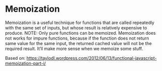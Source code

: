 # Memoization

Memoization is a useful technique for functions that are called repeatedly with the same set of inputs, but whose result is relatively expensive to produce. NOTE: Only pure functions can be memoized. Memoization does not works for impure functions,  because if the function does not return same value for the same input, the returned cached value will not be the required result. It’ll make more sense when we memoize some stuff.

Based on: https://taylodl.wordpress.com/2012/06/13/functional-javascript-memoization-part-i/

</br>
<p align="center">
  <img src="images/screenShot.png/>
</p>
